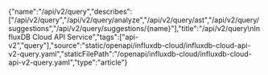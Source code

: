 {"name":"/api/v2/query","describes":["/api/v2/query","/api/v2/query/analyze","/api/v2/query/ast","/api/v2/query/suggestions","/api/v2/query/suggestions/{name}"],"title":"/api/v2/query\nInfluxDB Cloud API Service","tags":["api-v2","query"],"source":"static/openapi/influxdb-cloud/influxdb-cloud-api-v2-query.yaml","staticFilePath":"/openapi/influxdb-cloud/influxdb-cloud-api-v2-query.yaml","type":"article"}
